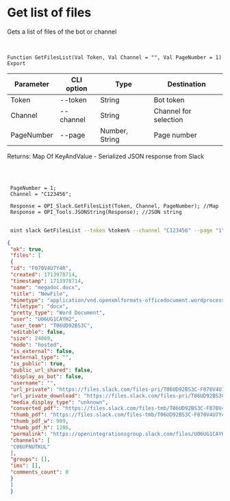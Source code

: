 ﻿---
sidebar_position: 1
---

# Get list of files
 Gets a list of files of the bot or channel


<br/>


`Function GetFilesList(Val Token, Val Channel = "", Val PageNumber = 1) Export`

 | Parameter | CLI option | Type | Destination |
 |-|-|-|-|
 | Token | --token | String | Bot token |
 | Channel | --channel | String | Channel for selection |
 | PageNumber | --page | Number, String | Page number |

 
 Returns: Map Of KeyAndValue - Serialized JSON response from Slack

<br/>




```bsl title="Code example"
 
 PageNumber = 1;
 Channel = "C123456";
 
 Response = OPI_Slack.GetFilesList(Token, Channel, PageNumber); //Map
 Response = OPI_Tools.JSONString(Response); //JSON string
```
	


```sh title="CLI command example"
 
 oint slack GetFilesList --token %token% --channel "C123456" --page "1"

```

```json title="Result"
{
 "ok": true,
 "files": [
 {
 "id": "F070V4U7Y4R",
 "created": 1713978714,
 "timestamp": 1713978714,
 "name": "megadoc.docx",
 "title": "NewFile",
 "mimetype": "application/vnd.openxmlformats-officedocument.wordprocessingml.document",
 "filetype": "docx",
 "pretty_type": "Word Document",
 "user": "U06UG1CAYH2",
 "user_team": "T06UD92BS3C",
 "editable": false,
 "size": 24069,
 "mode": "hosted",
 "is_external": false,
 "external_type": "",
 "is_public": true,
 "public_url_shared": false,
 "display_as_bot": false,
 "username": "",
 "url_private": "https://files.slack.com/files-pri/T06UD92BS3C-F070V4U7Y4R/megadoc.docx",
 "url_private_download": "https://files.slack.com/files-pri/T06UD92BS3C-F070V4U7Y4R/download/megadoc.docx",
 "media_display_type": "unknown",
 "converted_pdf": "https://files.slack.com/files-tmb/T06UD92BS3C-F070V4U7Y4R-417b34221e/megadoc_converted.pdf",
 "thumb_pdf": "https://files.slack.com/files-tmb/T06UD92BS3C-F070V4U7Y4R-417b34221e/megadoc_thumb_pdf.png",
 "thumb_pdf_w": 909,
 "thumb_pdf_h": 1286,
 "permalink": "https://openintegrationsgroup.slack.com/files/U06UG1CAYH2/F070V4U7Y4R/megadoc.docx",
 "channels": [
 "C06UFNUTKUL"
 ],
 "groups": [],
 "ims": [],
 "comments_count": 0
 }
 ]
 }
```
